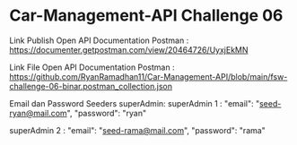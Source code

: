# Car-Management-API Challenge 06

Link Publish Open API Documentation Postman : https://documenter.getpostman.com/view/20464726/UyxjEkMN

Link File Open API Documentation Postman : https://github.com/RyanRamadhan11/Car-Management-API/blob/main/fsw-challenge-06-binar.postman_collection.json

Email dan Password Seeders superAdmin: 
  superAdmin 1 :
    "email": "seed-ryan@mail.com",
    "password": "ryan" 
  
  superAdmin 2 :
    "email": "seed-rama@mail.com",
    "password": "rama" 
    
 
  
